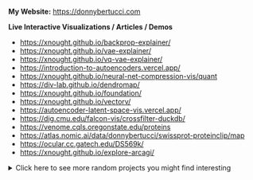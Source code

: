 **My Website:** https://donnybertucci.com

**Live Interactive Visualizations / Articles / Demos**
- https://xnought.github.io/backprop-explainer/
- https://xnought.github.io/vae-explainer/
- https://xnought.github.io/vq-vae-explainer/
- https://introduction-to-autoencoders.vercel.app/
- https://xnought.github.io/neural-net-compression-vis/quant
- https://div-lab.github.io/dendromap/
- https://xnought.github.io/foundation/
- https://xnought.github.io/vectorv/
- https://autoencoder-latent-space-vis.vercel.app/
- https://dig.cmu.edu/falcon-vis/crossfilter-duckdb/
- https://venome.cqls.oregonstate.edu/proteins
- https://atlas.nomic.ai/data/donnybertucci/swissprot-proteinclip/map
- https://ocular.cc.gatech.edu/DS569k/
- https://xnought.github.io/explore-arcagi/

<details>
  <summary>Click here to see more random projects you might find interesting</summary>

- https://github.com/cmudig/falcon-vis/
- https://github.com/xnought/rand-eca
- https://github.com/xnought/grid-assign
- https://github.com/xnought/numerical-linear-algebra
- https://github.com/xnought/dbash
- https://github.com/xnought/js-grad
- https://github.com/xnought/learn-circuits
- https://github.com/xnought/string-add
- https://github.com/xnought/protein-scatter
- https://github.com/xnought/protein-zip
- https://github.com/xnought/bitstore
- https://github.com/xnought/autoprompt
- https://github.com/xnought/fastpandas
- https://github.com/xnought/hyperloglog
- https://github.com/xnought/error-graph
- https://github.com/xnought/ClipQuery
- https://github.com/xnought/console.me
- https://github.com/xnought/evolutionarily-stable-strategies
- https://github.com/xnought/linear-regression-two-ways
- https://github.com/xnought/integral-rust
- https://github.com/xnought/matmul.c
  
</details>


